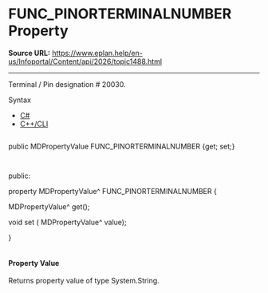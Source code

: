 # FUNC_PINORTERMINALNUMBER Property

**Source URL:** https://www.eplan.help/en-us/Infoportal/Content/api/2026/topic1488.html

---

Terminal / Pin designation # 20030.

Syntax

- [C#](#i-syntax-CS)
- [C++/CLI](#i-syntax-CPP2005)

```
```
public MDPropertyValue FUNC_PINORTERMINALNUMBER {get; set;}
```
```

```
```
public:

property MDPropertyValue^ FUNC_PINORTERMINALNUMBER {

   MDPropertyValue^ get();

   void set (    MDPropertyValue^ value);

}
```
```

#### Property Value

Returns property value of type System.String.
